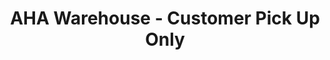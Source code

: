 ---
title: "AHA Warehouse - Customer Pick Up Only"
url: /hayward/aha-warehouse-customer-pick-up-only/
shop: Haushaltsgeräte
---